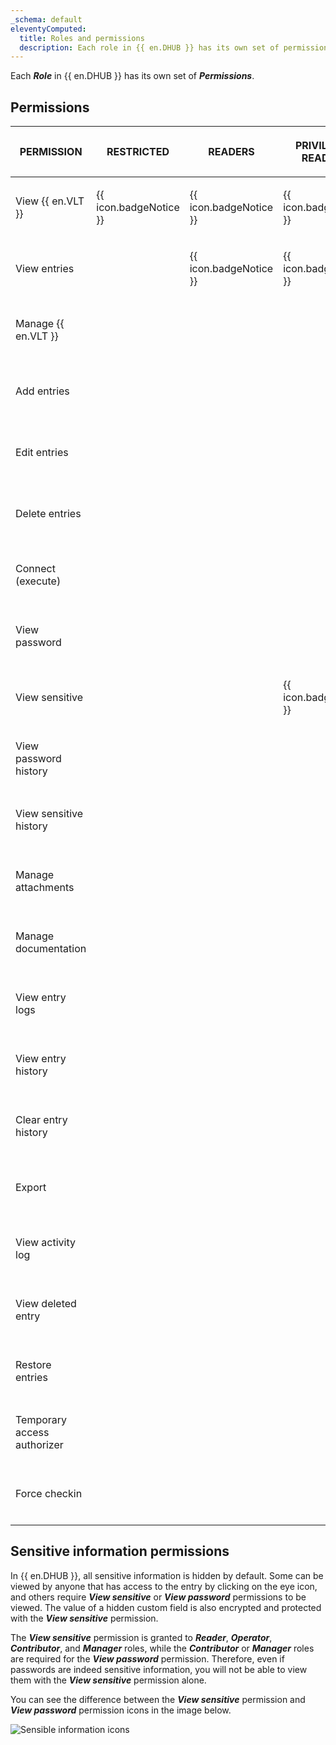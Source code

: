 ```yaml
---
_schema: default
eleventyComputed:
  title: Roles and permissions
  description: Each role in {{ en.DHUB }} has its own set of permissions.
---
```

Each ***Role*** in {{ en.DHUB }} has its own set of ***Permissions***.

## Permissions

<table><thead><tr><th><p>PERMISSION</p></th><th><p>RESTRICTED</p></th><th><p>READERS</p></th><th><p>PRIVILEGED READERS</p></th><th><p>OPERATORS</p></th><th><p>PRIVILEGED OPERATORS</p></th><th><p>CONTRIBUTORS</p></th><th><p>{{ en.VLT }} OWNERS</p></th></tr></thead><tbody><tr><td><p>View {{ en.VLT }}</p></td><td><p>{{ icon.badgeNotice }}</p></td><td><p>{{ icon.badgeNotice }}</p></td><td><p>{{ icon.badgeNotice }}</p></td><td><p>{{ icon.badgeNotice }}</p></td><td><p>{{ icon.badgeNotice }}</p></td><td><p>{{ icon.badgeNotice }}</p></td><td><p>{{ icon.badgeNotice }}</p></td></tr><tr><td><p>View entries</p></td><td><p></p></td><td><p>{{ icon.badgeNotice }}</p></td><td><p>{{ icon.badgeNotice }}</p></td><td><p>{{ icon.badgeNotice }}</p></td><td><p>{{ icon.badgeNotice }}</p></td><td><p>{{ icon.badgeNotice }}</p></td><td><p>{{ icon.badgeNotice }}</p></td></tr><tr><td><p>Manage {{ en.VLT }}</p></td><td><p></p></td><td><p></p></td><td><p></p></td><td><p></p></td><td><p></p></td><td><p></p></td><td><p>{{ icon.badgeNotice }}</p></td></tr><tr><td><p>Add entries</p></td><td><p></p></td><td><p></p></td><td><p></p></td><td><p></p></td><td><p></p></td><td><p>{{ icon.badgeNotice }}</p></td><td><p>{{ icon.badgeNotice }}</p></td></tr><tr><td><p>Edit entries</p></td><td><p></p></td><td><p></p></td><td><p></p></td><td><p></p></td><td><p></p></td><td><p>{{ icon.badgeNotice }}</p></td><td><p>{{ icon.badgeNotice }}</p></td></tr><tr><td><p>Delete entries</p></td><td><p></p></td><td><p></p></td><td><p></p></td><td><p></p></td><td><p></p></td><td><p>{{ icon.badgeNotice }}</p></td><td><p>{{ icon.badgeNotice }}</p></td></tr><tr><td><p>Connect (execute)</p></td><td><p></p></td><td><p></p></td><td><p></p></td><td><p>{{ icon.badgeNotice }}</p></td><td><p>{{ icon.badgeNotice }}</p></td><td><p>{{ icon.badgeNotice }}</p></td><td><p>{{ icon.badgeNotice }}</p></td></tr><tr><td><p>View password</p></td><td><p></p></td><td><p></p></td><td><p></p></td><td><p></p></td><td><p>{{ icon.badgeNotice }}</p></td><td><p>{{ icon.badgeNotice }}</p></td><td><p>{{ icon.badgeNotice }}</p></td></tr><tr><td><p>View sensitive</p></td><td><p></p></td><td><p></p></td><td><p>{{ icon.badgeNotice }}</p></td><td><p>{{ icon.badgeNotice }}</p></td><td><p>{{ icon.badgeNotice }}</p></td><td><p>{{ icon.badgeNotice }}</p></td><td><p>{{ icon.badgeNotice }}</p></td></tr><tr><td><p>View password history</p></td><td><p></p></td><td><p></p></td><td><p></p></td><td><p></p></td><td><p></p></td><td><p>{{ icon.badgeNotice }}</p></td><td><p>{{ icon.badgeNotice }}</p></td></tr><tr><td><p>View sensitive history</p></td><td><p></p></td><td><p></p></td><td><p></p></td><td><p></p></td><td><p></p></td><td><p>{{ icon.badgeNotice }}</p></td><td><p>{{ icon.badgeNotice }}</p></td></tr><tr><td><p>Manage attachments</p></td><td><p></p></td><td><p></p></td><td><p></p></td><td><p></p></td><td><p></p></td><td><p>{{ icon.badgeNotice }}</p></td><td><p>{{ icon.badgeNotice }}</p></td></tr><tr><td><p>Manage documentation</p></td><td><p></p></td><td><p></p></td><td><p></p></td><td><p></p></td><td><p></p></td><td><p>{{ icon.badgeNotice }}</p></td><td><p>{{ icon.badgeNotice }}</p></td></tr><tr><td><p>View entry logs</p></td><td><p></p></td><td><p></p></td><td><p></p></td><td><p></p></td><td><p></p></td><td><p>{{ icon.badgeNotice }}</p></td><td><p>{{ icon.badgeNotice }}</p></td></tr><tr><td><p>View entry history</p></td><td><p></p></td><td><p></p></td><td><p></p></td><td><p></p></td><td><p></p></td><td><p>{{ icon.badgeNotice }}</p></td><td><p>{{ icon.badgeNotice }}</p></td></tr><tr><td><p>Clear entry history</p></td><td><p></p></td><td><p></p></td><td><p></p></td><td><p></p></td><td><p></p></td><td><p></p></td><td><p>{{ icon.badgeNotice }}</p></td></tr><tr><td><p>Export</p></td><td><p></p></td><td><p></p></td><td><p></p></td><td><p></p></td><td><p></p></td><td><p></p></td><td><p>{{ icon.badgeNotice }}</p></td></tr><tr><td><p>View activity log</p></td><td><p></p></td><td><p></p></td><td><p></p></td><td><p></p></td><td><p></p></td><td><p></p></td><td><p>{{ icon.badgeNotice }}</p></td></tr><tr><td><p>View deleted entry</p></td><td><p></p></td><td><p></p></td><td><p></p></td><td><p></p></td><td><p></p></td><td><p></p></td><td><p>{{ icon.badgeNotice }}</p></td></tr><tr><td><p>Restore entries </p></td><td><p></p></td><td><p></p></td><td><p></p></td><td><p></p></td><td><p></p></td><td><p></p></td><td><p>{{ icon.badgeNotice }}</p></td></tr><tr><td><p>Temporary access authorizer</p></td><td><p></p></td><td><p></p></td><td><p></p></td><td><p></p></td><td><p></p></td><td><p></p></td><td><p>{{ icon.badgeNotice }}</p></td></tr><tr><td><p>Force checkin</p></td><td><p></p></td><td><p></p></td><td><p></p></td><td><p></p></td><td><p></p></td><td><p></p></td><td><p>{{ icon.badgeNotice }}</p></td></tr></tbody></table>

## Sensitive information permissions

In {{ en.DHUB }}, all sensitive information is hidden by default. Some can be viewed by anyone that has access to the entry by clicking on the eye icon, and others require ***View sensitive*** or ***View password*** permissions to be viewed. The value of a hidden custom field is also encrypted and protected with the ***View sensitive*** permission.

The ***View sensitive*** permission is granted to ***Reader***, ***Operator***, ***Contributor***, and ***Manager*** roles, while the ***Contributor*** or ***Manager*** roles are required for the ***View password*** permission. Therefore, even if passwords are indeed sensitive information, you will not be able to view them with the ***View sensitive*** permission alone.

You can see the difference between the ***View sensitive*** permission and ***View password*** permission icons in the image below.

![Sensible information icons](https://cdnweb.devolutions.net/docs/docs_en_hub_Hub2267.png)